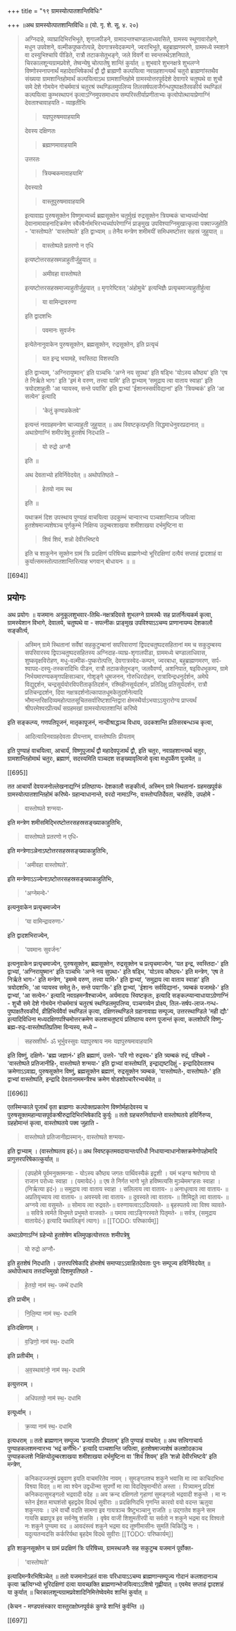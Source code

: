 +++
title = "१९ ग्रामस्योत्पातशान्तिविधिः"

+++
॥अथ ग्रामस्योत्पातशान्तिविधिः॥ (यो. गृ. शे. सू. ४. २०) 

> अग्निदाहे, व्याघ्रादिभिरभिभूते, शृगालपीडने, ग्रामादन्तश्चाण्डालाध्यवसिते, ग्रामस्य स्थूणावारोहणे, मधुन उपवेशने, वल्मीकपुष्करोत्पन्ने, देवगात्रस्वेदकम्पने, ज्वराभिभूते, बहुब्राह्मणमरणे, ग्राममध्ये स्मशाने वा दस्युभिश्चापि पीडिते, रात्रौ तटाकसेतुभङ्गे, जले विवर्णे वा स्वन्तस्थेऽशनिपाते, चिरकालशून्यग्रामप्रवेशे, तेष्वन्येषु चोत्पातेषु शान्तिं कुर्यात् ॥ शुभवारे शुभनक्षत्रे शुभलग्ने विष्णोस्स्नापनार्थं महादेवाभिषेकार्थं द्वौ द्वौ ब्राह्मणौ कल्पयित्वा नवग्रहशान्त्यर्थं चतुरो ब्राह्मणांस्तथैव संख्यया ग्रामशान्तिहोमार्थं कल्पयित्वाऽथ ग्रामशान्तिहोमे ग्रामस्योत्तरपूर्वदेशे देवागारे चतुष्पथे वा शुचौ समे देशे गोमयेन गोचर्ममात्रं चतुरश्रं स्थण्डिलमुपलिप्य तिलसर्षपलाजैर्गन्धपुष्पाक्षतैरवकीर्य स्थण्डिलं कल्पयित्वा कुम्भस्थापनं कृत्वाऽग्निमुपसमाधाय सम्परिस्तीर्याप्रणीताभ्यः कृत्वोपोत्थायाप्रेणाग्निं देवताश्चावाहयति - व्याहृतीभिः 
>
>> यज्ञपुरुषमवाहयामि 
>
> देवस्य दक्षिणतः 
>
>> ब्रह्माणमावाहयामि 
>
> उत्तरतः 
>
>> त्रियम्बकमावाहयामि' 
>
> देवस्याग्रे 
>
>> वास्तुपुरुषमावाहयामि
>
> इत्यावाह्य पुरुषसूक्तेन विष्णुमभ्यर्च्य ब्रह्मसूक्तेन चतुर्मुखं रुद्रसूक्तेन त्रियम्बकं चाभ्यर्च्यान्येषां देवानामावाहनादिक्रमेण स्वैस्वैर्नामभिरभ्यर्च्यापरेणाग्निं प्राङ्मुख उपविश्याग्निमुखात्कृत्वा पक्वाज्जुहोति - 'वास्तोष्पते' 'वास्तोष्पते' इति द्वाभ्याम् ॥ तेनैव मन्त्रेण शमीमयीं समिधमष्टोत्तर सहस्रं जुहुयात् ॥ 
>
>> वास्तोष्पते प्रतरणो न एधि
>
> इत्यष्टोत्तरसहस्रमन्नाहुतीर्जुहुयात् ॥ 
>
>> अमीवहा वास्तोष्पते
>
> इत्यष्टोत्तरसहस्रमाज्याहुतीर्जुहुयात् ॥ मृगारेष्टिवत् 'अंहोमुचे' इत्यभिज्ञैः प्रत्यृचमाज्याहुतीर्हुत्वा 
>
>> या वामिन्द्रावरुणा
>
> इति द्वादशभिः 
>
>> पवमानः सुवर्जनः
>
> इत्येतेनानुवाकेन पुरुषसूक्तेन, ब्रह्मसूक्तेन, रुद्रसूक्तेन, इति प्रत्यृचं 
>
>> यत इन्द्र भयामहे, स्वस्तिदा विशस्पतिः
>
> इति द्वाभ्याम्, 'अग्निरायुष्मान्' इति पञ्चभिः 'अग्ने नय सुपथा' इति षड्भिः 'योऽस्य कौष्ठ्य' इति 'एष ते निर्ऋते भागः' इति 'इमं मे वरुण, तत्त्वा यामि' इति द्वाभ्याम् ‘समुद्राय त्वा वाताय स्वाहा' इति त्रयोदशाहुतीः 'आ प्यायस्व, सन्ते पयांसि' इति द्वाभ्यां 'ईशानस्सर्वविद्यानां' इति 'त्रियम्बकं' इति ‘आ सत्येन' इत्यादि 
>
>> 'केतुं कृण्वन्नकेतवे' 
>
> इत्यन्तं नवग्रहमन्त्रेण चाज्याहुती जुहुयात् ॥ अथ स्विष्टकृत्प्रभृति सिद्धमाधेनुवरप्रदानात् ॥ अथाग्रेणाग्निं शमीपत्रेषु हुतशेषं निदधाति –
>
>> यो रुद्रो अग्नौ 
>
> इति ॥ 
>
> अथ देवताभ्यो हविर्निवेदयेत् ॥ अथोपतिष्ठते – 
>
>> हेतयो नाम स्थ
>
> इति ॥ 
>
> यथाक्रमं दिश उपस्थाय पुण्याहं वाचयित्वा उदकुम्भं चान्वारभ्य पञ्चशान्तिञ्च जपित्वा हुतशेषमाज्यशेषञ्च पूर्णकुम्भे निक्षिप्य उदुम्बरशाखया शमीशाखया दर्भमुष्टिना वा 
>
>> शिवं शिवं, शन्नो देवीरभिष्टये
>
> इति च शाकुनेन सूक्तेन ग्रामं त्रिः प्रदक्षिणं परिषिच्य ब्राह्मणेभ्यो भूरिदक्षिणां दत्वैवं सप्ताहं द्वादशाहं वा कुर्यात्समस्तोत्पातशान्तिरित्याह भगवान् बोधायनः ॥  ॥

[[694]]

## प्रयोगः

अथ प्रयोगः ॥ यजमानः अनुकूलशुभवार-तिथि-नक्षत्रदिवसे शुभलग्ने ग्रामस्थैः सह प्रातर्नित्यकर्म कृत्वा, ग्रामस्येशान विभागे, देवालये, चतुष्पथे वा - सपत्नीकः प्राङ्मुख उपविश्याऽऽचम्य प्राणानायम्य देशकालौ सङ्कीर्त्य, 

> अस्मिन् ग्रामे स्थितानां सर्वेषां सहकुटुम्बानां सपरिवाराणां द्विपदचतुष्पदसहितानां मम च सकुदुम्बस्य सपरिवारस्य द्विपञ्चतुष्पदसहितस्य अग्निदाह-व्याघ्र-शृगालपीडा, ग्राममध्ये चण्डालाधिवास, शुष्कवृक्षविरोहण, मधु-वल्मीक-पुष्करोत्पत्ति, देवगात्रस्वेद-कम्पन, ज्वरबाधा, बहुब्राह्मणमरण, सर्प-श्वापद-दस्यु-तस्करादिभिः पीडन, रात्रौ तटाकसेतुभङ्ग, जलवैवर्ण्य, अशनिपात, षइविधभूकम्प, ग्रामे निर्भयमारण्यकमृगपक्षिसञ्चार, गोशृङ्गे धूमजनन, गोरुधिरदोहन, रात्राविन्द्रधनुर्दर्शन, अमेघे विद्युद्दर्शन, चन्द्रसूर्ययोरविपरीताकृतिदर्शन, रश्मिहीनसूर्यदर्शन, प्रतिदिक्षु प्रतिसूर्यदर्शन, रात्रौ प्रतिचन्द्रदर्शन, दिवा नक्षत्रदर्शनोल्कापातधूमकेतुदर्शनेत्यादि भौमान्तरिक्षदिव्यमहोत्पातसूचितसर्वारिष्टशान्तिद्वारा क्षेमस्थैर्याऽभयाऽऽयुरारोग्य प्राप्त्यर्थं श्रीपरमेश्वरप्रीत्यर्थं सग्रहमखां ग्रामस्योत्पातशान्तिं करिष्ये

इति सङ्कल्प्य, गणपतिपूजनं, मातृकापूजनं, नान्दीश्राद्धञ्च विधाय, उदकशान्ति प्रतिसरबन्धञ्च कृत्वा, 

> आदित्यादिनवग्रहदेवताः प्रीयन्ताम्, वास्तोष्पतिः प्रीयताम्

इति पुण्याहं वाचयित्वा, आचार्यं, विष्णुपूजार्थं द्वौ महादेवपूजार्थं द्वौ, इति चतुरः, नवग्रहशान्त्यर्थ चतुरः, ग्रामशान्तिहोमार्थ चतुरः, ब्रह्माणं, सदस्यमिति पञ्चदश सङ्ख्यावृत्विजो वृत्वा मधुपर्केण पूजयेत् ॥ 

[[695]]

तत आचार्यो देवयजनोल्लेखनाद्यग्निं प्रतिष्ठाप्य॰ देशकालौ सङ्कीर्त्य, अस्मिन् ग्रामे स्थितानां॰ ग्रहमखपूर्वकं ग्रामस्योत्पातशान्तिहोमं करिष्ये॰ ग्रहान्वाधानान्ते, वरदो नामाऽग्निः, वास्तोप्पतिर्देवता, चरुर्हविः, उपहोमे - 

> वास्तोष्पते शग्मया॰

इति मन्त्रेण शमीसमिद्भिरष्टोत्तरसहस्रसङ्ख्याकाहुतिभिः, 

> वास्तोष्पते प्रतरणो न एधि॰

इति मन्त्रेणाऽन्नेनाऽष्टोत्तरसहस्रसङ्ख्याकाहुतिभिः, 

> 'अमीवहा वास्तोष्पते'.  

इति मन्त्रेणाऽऽज्येनाऽष्टोत्तरसहस्रसङ्ख्याकाहुतिभिः, 

> 'अग्नेमन्वे॰' 

इत्यनुवाकेन प्रत्यृचमाज्येन 

> ‘या वामिन्द्रावरुणा॰' 

इति द्वादशभिराज्येन,

> 'पवमानः सुवर्जनः' 

इत्यनुवाकेन प्रत्यृचमाज्येन, पुरुषसूक्तेन, ब्रह्मसूक्तेन, रुद्रसूक्तेन च प्रत्यृचमाज्येन, ‘यत इन्द्र, स्वस्तिदा॰' इति द्वाभ्यां, ‘अग्निरायुष्मान' इति पञ्चभिः 'अग्ने नय सुपथा॰' इति षड्भि, 'योऽस्य कौष्ठ्य॰' इति मन्त्रेण, ‘एष ते निर्ऋते भागः॰' इति मन्त्रेण, 'इमम्मे वरुण, तत्त्वा यामि॰' इति द्वाभ्यां, ‘समुद्राय त्वा वाताय स्वाहा' इति त्रयोदशभिः, 'आ प्यायस्व समेतु ते॰, सन्ते पयाꣳसि॰' इति द्वाभ्यां, 'ईशानः सर्वविद्यानां॰, त्र्यम्बकं यजामहे॰' इति द्वाभ्यां, 'आ सत्येन॰' इत्यादि नवग्रहमन्त्रैश्चाज्येन, अर्यमादयः स्विष्टकृतः, इत्यादि सङ्कल्प्यान्वाधायाऽग्रेणाग्निं - शुचौ समे देशे गोमयेन गोचर्ममात्रं चतुरश्रं स्थण्डिलमुपलिप्य, पञ्चगव्येन प्रोक्ष्य, तिल-सर्षप-लाज-गन्ध-पुष्पाक्षतैरवकीर्य, व्रीहिभिर्यवैर्वा स्थण्डिलं कृत्वा, दक्षिणस्थण्डिले ग्रहानावाह्य सम्पूज्य, उत्तरस्थाण्डिले 'मही द्यौः' इत्यादिविधिना मध्यदक्षिणपश्चिमोत्तरक्रमेण कलशचतुष्टयं प्रतिष्ठाप्य वरुण पूजान्तं कृत्वा, कलशोपरि विष्णु-ब्रह्म-रुद्र-वास्तोष्पतिप्रतिमा विन्यस्य, मध्ये –

> सहस्रशीर्षा॰ ॐ भूर्भुवस्सुवः यज्ञपुरुषाय नमः यज्ञपुरुषमावाहयामि

इति विष्णुं, दक्षिणे- 'ब्रह्म जज्ञानं॰' इति ब्रह्माणं, उत्तरे- 'परि णो रुद्रस्य॰' इति त्र्यम्बकं रुद्रं, पश्चिमे -'वास्तोष्पते प्रतिजानीहि॰, वास्तोष्पते शग्मया॰' इति द्वाभ्यां वास्तोष्पतिं, इन्द्राद्यष्टदिक्षुं - इन्द्रादिदेवताश्च क्रमेणाऽऽवाह्य, पुरुषसूक्तेन विष्णुं, ब्रह्मसूक्तेन ब्रह्माणं, रुद्रसूक्तेन त्र्यम्बकं, 'वास्तोष्पते॰, वास्तोष्पते॰' इति द्वाभ्यां वास्तोष्पति, इन्द्रादि देवतानाममन्त्रैश्च क्रमेण षोडशोपचारैरभ्यर्चयेत् ॥

[[696]]

 एतस्मिन्काले पूजार्थं वृता ब्राह्मणाः कल्पोक्तप्रकारेण विष्णोर्महादेवस्य च  पुरुषसूक्तमहान्यासपूर्वकश्रीरुद्रादिभिरभिषेकादि कुर्युः ॥ ततो ग्रहचरुनिर्वापान्ते वास्तोष्पतये हविर्निरुप्य, ग्रहहोमान्तं कृत्वा, वास्तोष्पतये पक्व जुहाति - 

> वास्तोष्पते प्रतिजानीह्यस्मान्॰, वास्तोष्पते शग्मया॰

इति द्वाभ्याम् । (वास्तोष्पतय इदं॰)॥ अथ स्विष्टकृतमवदायान्तःपरिधौ निधायान्वाधानोक्तक्रमेणोपहोमादि प्रागुत्तरपरिषेकात्कुर्यात् ॥ 

> (उपहोमे पूर्वमनुक्तमन्त्राः - योऽस्य कौष्ठ्य जगतः पार्थिवस्यैकं इद्वशी । यमं भङ्ग्य श्रवोगाय यो राजान परोध्यः स्वाहा । (यमायेदं॰) ॥ एष ते निर्गत भागो भूते हविष्मत्यसि मुञ्चेममꣳहसः स्वाहा । (निर्ऋत्या इदं॰) ॥  समुद्राय त्वा वाताय स्वाहा । सलिलाय त्वा वाताय॰ ॥ अनाधृत्वाय त्वा वाताय॰ ॥ अप्रतियृच्याय त्वा वाताय॰ ॥ अवस्यवे त्वा वाताय॰ ॥ दुवस्वते त्वा वाताय॰ ॥ शिमिद्व्ते त्वा वाताय॰ ॥ अग्नये त्वा वसुमते॰ ॥ सोमाय त्वा रुद्रवते॰॥ वरुणायत्वाऽऽदित्यवते॰ ॥ बृहस्पतये त्वा विश्व व्यावते॰ ॥ सवित्रे त्वर्मते विभुमते प्रभुमते वाजवते॰ ॥ यमाय त्वाऽङ्गिरस्वते पितृमते॰ ॥ सर्वत्र, (समुद्राय वातायेदं॰) इत्यादि यथालिङ्गं त्यागः) ॥ 
[[TODO: परिष्कार्यम्]]

अथाऽग्रेणाऽग्निं ग्रहेभ्यो हुतशेषेण बलिमुपहृत्योत्तरतः शमीपत्रेषु 

> यो रुद्रो अग्नौ॰ 

इति हुतशेषं निदधाति । उत्तरपरिषेकादि होमशेषं समाप्याऽऽवाहितदेवताः पुनः सम्पूज्य हविर्निवेदयेत् ॥ अथोपोत्थाय तत्तदभिमुखो दिशमुपतिष्ठते - 

> हे॒तयो॒ नाम॑ स्थ॒॰ जम्भे॑ दधामि

इति प्राचीम् । 

> नि॒लि॒म्पा नाम॑ स्थ॒॰ दधामि

इतिःदक्षिणाम् । 

> व॒ज्रिणो॒ नाम॑ स्थ॒॰ दधामि

इति प्रतीचीम् । 

> अ॒व॒स्थावा॑नो॒ नाम॑ स्थ॒॰ दधामि

इत्युत्तराम् । 

> अधि॑पतयो॒ नाम॑ स्थ॒॰ दधामि

इत्यूर्ध्वाम् । 

> क्र॒व्या नाम॑ स्थ॒॰ दधामि

इत्यधराम् ॥ ततो ब्राह्मणान् सम्पूज्य ‘प्रजापतिः प्रीयताम्' इति पुण्याहं वाचयेत् ॥ अथ सत्विगाचार्यः पुण्याहकलशमन्वारभ्य ‘भद्रं कर्णेभिः॰' इत्यादि पञ्चशान्ति जपित्वा, हुतशेषमाज्यशेषं कलशोदकञ्च पुण्याहकलशे निक्षिप्योदुम्बरशाखया शमीशाखया दर्भमुष्टिना वा 'शिवं शिवम्' इति ‘शन्नो देवीरभिष्टये' इति मन्त्रेण, 

> कनिकदज्जनुषं प्रबुवाण इयति वाचमरितेव नावम् । सुमङ्गलश्च शकुने भवासि मा त्वा काचिदभिभा विश्व्या विदत् ॥ मा त्वा श्येन उद्वधीन्मा सुपर्णो मा त्वा विददिषुमान्वीरो अस्ता । पित्र्यामनु प्रदिशं कनिकदत्सुमङ्गलो भद्रवादी वदेह ॥ अव क्रन्द दक्षिणतो गृहाणां सुमङ्गलो भद्रवादी शकुन्ते । मा नः स्तेन ईशत माघशंसो बृहद्वदेम विदर्थ सुवीराः ॥ प्रदक्षिणिदभि गृणन्ति कारवो वयो वदन्त ऋतुया शकुन्तयः । उभे वाचौं वदति सामगा इव गायत्रञ्च त्रैष्टुभञ्चानु राजति ॥ उद्गातेव शकुने साम गायसि ब्रह्मपुत्र इव सर्वनेषु शंससि । वृषेव वाजी शिशुमतीरपी या सर्वतो न शकुने भद्रमा वद विश्वतो नः शकुने पुण्यमा वद ॥ आवदंस्त्वं शकुने भद्रमा वद तूष्णीमासीनः सुमतिं चिकिद्धि नः । यदुत्यतन्वदसि कर्करिर्यथा बृहदेम विदथे सुवीराः
[[TODO: परिष्कार्यम्]]

इति शाकुनसूक्तेन च ग्रामं प्रदक्षिणं त्रिः परिषिच्य, ग्रामस्थजनैः सह सकुटुम्ब यजमानं पूर्वोक्त- 

> 'वास्तोष्पते' 

इत्यादिमन्त्रैरभिषिञ्चेत् ॥ ततो यजमानोऽहतं वासः परिधायाऽऽचम्य ब्राह्मणान्सम्पूज्य गोदानं कलशदानञ्च कृत्वा ऋत्विग्भ्यो भूरिदक्षिणां दत्वा यावच्छक्ति ब्राह्मणान्भोजयित्वाऽऽशिषो गृह्णीयात् ॥ एवमेव सप्ताहं द्वादशाहं या कुर्यात् ॥ चिरकालशून्यग्रामप्रवेशादिनिमित्तेष्वेवमेव शान्तिं कुर्यात् ॥ 

(केचन - मण्डपसंस्कार वास्तुराक्षोघ्नपूर्वकं कुण्डे शान्तिं कुर्वन्ति ॥)

[[697]]